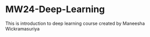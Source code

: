 # MW24-Deep-Learning
This is introduction to deep learning course created by Maneesha Wickramasuriya
